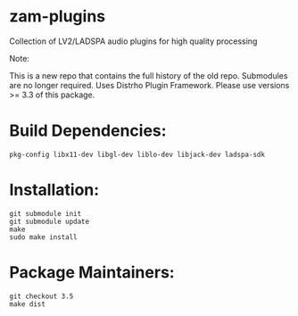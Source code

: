 zam-plugins
===========

Collection of LV2/LADSPA audio plugins for high quality processing

Note:

This is a new repo that contains the full history of the old repo.
Submodules are no longer required.
Uses Distrho Plugin Framework.
Please use versions >= 3.3 of this package.

Build Dependencies:
===================

	pkg-config libx11-dev libgl-dev liblo-dev libjack-dev ladspa-sdk


Installation:
=============

	git submodule init
	git submodule update
	make
	sudo make install


Package Maintainers:
====================

	git checkout 3.5
	make dist
